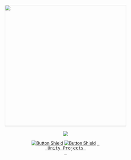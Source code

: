 <!--### Hello there 👋-->

<div id="header" align="center">
  <img src="https://user-images.githubusercontent.com/24496846/211223682-33daaad0-0468-4728-90c6-b08cc3ee2e6d.gif" width="400">
  <br>
  <br>
  <div id='badges' align='center'>
    <a href='https://www.linkedin.com/in/ereninanci/' target='_blank'><img src='https://img.shields.io/badge/LinkedIn-0e76a8?logo=linkedin&logoColor=white&style=for-the-badge'></a>

[![Button Shield]][Unity]
[![Button Shield]][Shield]
    [<kbd> <br> Unity Projects <br> </kbd>][Link]
    <!--<a href='https://twitter.com/thebardIRL' target='_blank'><img src='https://img.shields.io/badge/Twitter-1da1f2?logo=twitter&logoColor=white&style=for-the-badge'></a>-->
  </div> 
</div>



<!---------------------------------------------------------------------------->

[Unity]: https://github.com/ereninc?tab=repositories&q=&type=public&language=c%23&sort=

[Button Shield]: https://img.shields.io/badge/Shield_Buttons-37a779?style=for-the-badge

[License]: LICENSE
[Shield]: Types/Shield.md
[KBD]: Types/KBD.md
[#]: #
    [Link]: [#](https://github.com/ereninc?tab=repositories&q=&type=public&language=c%23&sort=) 'Link with example title.'


<!---------------------------------[ Badges ]---------------------------------->

[Badge License]: https://img.shields.io/badge/-BY_SA_4.0-ae6c18.svg?style=for-the-badge&labelColor=EF9421&logoColor=white&logo=CreativeCommons
[Badge Likes]: https://img.shields.io/github/stars/MarkedDown/Buttons?style=for-the-badge&labelColor=d0ab23&color=b0901e&logoColor=white&logo=Trustpilot
 <!--
<h2>About Me</h2>
<p>Hello! 👋 I'm bardIRL, otherwise known as Meghan!</p>
<p>I'm a self-taught web developer from the San Francisco Bay Area. 👩‍💻 My passion is creating art through beautiful, innovative, and engaging designs. 💡 In my free time, you can find me nerding out with some video games and playing various instruments. 🎹!</p>
 
 <h2>Skills</h2>
 <ul>
  <li> HTML5/CSS/SASS </li>
  <li> JavaScript </li>
  <li> Node.js </li>
  <li> Express.js </li>
  <li> MongoDB/Mongoose </li>
 </ul>

-->


<!--
**ereninc/ereninc** is a ✨ _special_ ✨ repository because its `README.md` (this file) appears on your GitHub profile.

Here are some ideas to get you started:

- 🔭 I’m currently working on Game Development
- 🌱 I’m currently learning Web Development
- 👯 I’m looking to collaborate on ...
- 🤔 I’m looking for help with ...
- 💬 Ask me about ...
- 📫 How to reach me: ...
- 😄 Pronouns: ...
- ⚡ Fun fact: ...
-->
